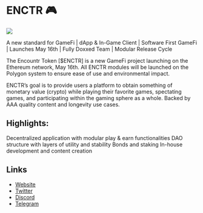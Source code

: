 
# ENCTR 🎮

[![](https://files.catbox.moe/r4b8yr.jpg)](https://files.catbox.moe/yiwpr2.mp4)

A new standard for GameFi | dApp & In-Game Client | Software First GameFi | Launches May 16th | Fully Doxxed Team | Modular Release Cycle

The Encountr Token [$ENCTR] is a new GameFi project launching on the Ethereum network, May 16th. All ENCTR modules will be launched on the Polygon system to ensure ease of use and environmental impact.

ENCTR’s goal is to provide users a platform to obtain something of monetary value (crypto) while playing their favorite games, spectating games, and participating within the gaming sphere as a whole. Backed by AAA quality content and longevity use cases.

## Highlights:
Decentralized application with modular play & earn functionalities
 DAO structure with layers of utility and stability
 Bonds and staking
 In-house development and content creation

## Links
- [Website](https://www.enctr.gg) 
- [Twitter](https://www.twitter.com/ENCTR_Official) 
- [Discord](https://discord.com/invite/SwEEyNZzJx)
- [Telegram](https://t.me/EncountrOfficial)
